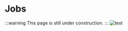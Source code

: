 # Jobs

:::warning
This page is still under construction.
:::
![test](https://cdn.shopify.com/s/files/1/0344/6469/files/cat-gif-loop-maru_grande.gif?v=1523984148)
